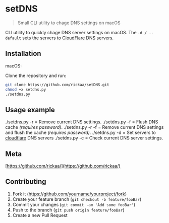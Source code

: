 # setDNS
> Small CLI utility to chage DNS settings on macOS

CLI utility to quickly chage DNS server settings on macOS. The `-d / --default`
sets the servers to [CloudFlare][cloudflare_article] DNS servers.

## Installation

macOS:

Clone the repository and run:

```sh
git clone https://github.com/rickaa/setDNS.git
chmod +x setdns.py
./setdns.py
```

## Usage example

./setdns.py -r = Remove current DNS settings.
./setdns.py -f = Flush DNS cache *(requires password)*.
./setdns.py -r -f = Remove current DNS settings and flush the cache *(requires password)*.
./setdns.py -d = Set servers to [cloudflare][cloudflare_article] DNS servers
./setdns.py -c = Check current DNS server settings.

## Meta

[https://github.com/rickaa/](https://github.com/rickaa/)

## Contributing

1. Fork it (<https://github.com/yourname/yourproject/fork>)
2. Create your feature branch (`git checkout -b feature/fooBar`)
3. Commit your changes (`git commit -am 'Add some fooBar'`)
4. Push to the branch (`git push origin feature/fooBar`)
5. Create a new Pull Request


[cloudflare_article]: https://blog.cloudflare.com/announcing-1111/
